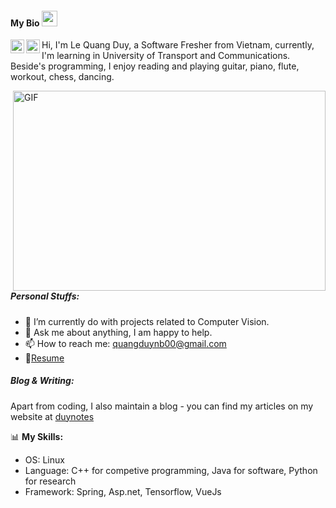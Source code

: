#### My Bio  <img src="https://media.giphy.com/media/hvRJCLFzcasrR4ia7z/giphy.gif" width="25px">
</a> <a href="https://facebook.com/iamthankyou">
  <img align="left" alt="Facebook" width="22px" src="https://cdn.jsdelivr.net/npm/simple-icons@4.2.0/icons/facebook.svg" />
</a>

</a> <a href="https://leetcode.com/quangduynb00/">
  <img align="left" alt="Leetcode" width="22px" src="https://cdn.jsdelivr.net/npm/simple-icons@v3/icons/leetcode.svg" />
</a>

Hi, I'm Le Quang Duy, a Software Fresher from Vietnam, currently, I'm learning in University of Transport and Communications. Beside's programming, I enjoy reading and playing guitar, piano, flute, workout, chess, dancing.

  <img align="right" alt="GIF" src="https://github.com/abhisheknaiidu/abhisheknaiidu/blob/master/code.gif?raw=true" width="500" height="320" />

##### **Personal Stuffs:**

- 🌱 I’m currently do with projects related to Computer Vision.
- 💬 Ask me about anything, I am happy to help.
- 📫 How to reach me: quangduynb00@gmail.com
- 📝[Resume](https://www.topcv.vn/)

##### Blog & Writing:

Apart from coding, I also maintain a blog - you can find my articles on my website at [duynotes](https://duynotes.blogspot.com/)

📊 **My Skills:**

- OS: Linux
- Language: C++ for competive programming, Java for software, Python for research
- Framework: Spring, Asp.net, Tensorflow, VueJs
